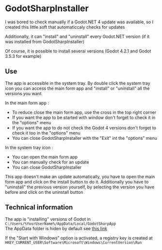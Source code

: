 # GodotSharpInstaller

I was bored to check manually if a Godot.NET 4 update was available, so I created this little soft that automaticcaly checks for updates

Additionally, it can "install" and "uninstall" every Godot.NET version (if it was installed from GodotSharpInstaller)

Of course, it is possible to install several versions (Godot 4.2.1 and Godot 3.5.3 for example)

## Use

The app is accessible in the system tray. By double click the system tray icon you can access the main form app and "install" or "uninstall" all the versions you want

In the main form app :

 - To reduce close the main form app, use the cross in the top right corner
 - If you want the app to be started with window don't forget to check it in the "options" menu
 - If you want the app to do not check the Godot 4 versions don't forget to check it too in the "options" menu
 - You can close GodotSharpInstaller with the "Exit" int the "options" menu

In the system tray icon :

 - You can open the main form app
 - You can manually check for an update
 - You can close GodotSharpInstaller

 This app doesn't make an update automatically, you have to open the main form app and click on the install button to do it. Additionally you have to "uninstall" the previous version yourself, by selecting the version you have before and click on the uninstall button
 
## Technical information

The app is "installing" versions of Godot in ```C:/Users/%YourUserName%/AppData/Local/GodotSharpApp```  
The AppData folder is hiden by default see [this link](https://support.microsoft.com/en-us/windows/view-hidden-files-and-folders-in-windows-97fbc472-c603-9d90-91d0-1166d1d9f4b5#WindowsVersion=Windows_11)

If the "Start with Windows" option is activated, a registry key is created at ```HKEY_CURRENT_USER\Software\Microsoft\Windows\CurrentVersion\Run```
